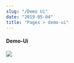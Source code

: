 ```yaml
---
slug: "/Demo Ui"
date: "2019-05-04"
title: "Pages > demo-ui"
---
```


<!-- CSS only -->
<link href="https://cdn.jsdelivr.net/npm/bootstrap@5.1.3/dist/css/bootstrap.min.css" rel="stylesheet" integrity="sha384-1BmE4kWBq78iYhFldvKuhfTAU6auU8tT94WrHftjDbrCEXSU1oBoqyl2QvZ6jIW3" crossorigin="anonymous">
<link rel="stylesheet" href="../../../../../../../raaghu/src/assets/css/style-elements.css">
<link rel="stylesheet" href="../../../../../../../raaghu/src/assets/css/main.css">

#### Demo-Ui

 <section class="py-5">
        <div class="ps-5">
            <img src="\images\under-construction.png" class="img-fluid ps-5">
        </div>
  </section>